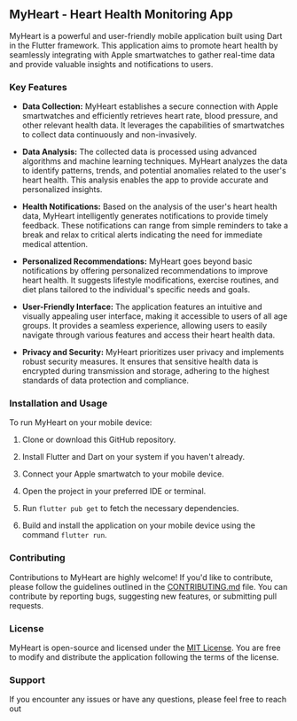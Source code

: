## MyHeart - Heart Health Monitoring App



MyHeart is a powerful and user-friendly mobile application built using Dart in the Flutter framework. This application aims to promote heart health by seamlessly integrating with Apple smartwatches to gather real-time data and provide valuable insights and notifications to users.

### Key Features

- **Data Collection:** MyHeart establishes a secure connection with Apple smartwatches and efficiently retrieves heart rate, blood pressure, and other relevant health data. It leverages the capabilities of smartwatches to collect data continuously and non-invasively.

- **Data Analysis:** The collected data is processed using advanced algorithms and machine learning techniques. MyHeart analyzes the data to identify patterns, trends, and potential anomalies related to the user's heart health. This analysis enables the app to provide accurate and personalized insights.

- **Health Notifications:** Based on the analysis of the user's heart health data, MyHeart intelligently generates notifications to provide timely feedback. These notifications can range from simple reminders to take a break and relax to critical alerts indicating the need for immediate medical attention.

- **Personalized Recommendations:** MyHeart goes beyond basic notifications by offering personalized recommendations to improve heart health. It suggests lifestyle modifications, exercise routines, and diet plans tailored to the individual's specific needs and goals.

- **User-Friendly Interface:** The application features an intuitive and visually appealing user interface, making it accessible to users of all age groups. It provides a seamless experience, allowing users to easily navigate through various features and access their heart health data.

- **Privacy and Security:** MyHeart prioritizes user privacy and implements robust security measures. It ensures that sensitive health data is encrypted during transmission and storage, adhering to the highest standards of data protection and compliance.

### Installation and Usage

To run MyHeart on your mobile device:

1. Clone or download this GitHub repository.

2. Install Flutter and Dart on your system if you haven't already.

3. Connect your Apple smartwatch to your mobile device.

4. Open the project in your preferred IDE or terminal.

5. Run `flutter pub get` to fetch the necessary dependencies.

6. Build and install the application on your mobile device using the command `flutter run`.

### Contributing

Contributions to MyHeart are highly welcome! If you'd like to contribute, please follow the guidelines outlined in the [CONTRIBUTING.md](CONTRIBUTING.md) file. You can contribute by reporting bugs, suggesting new features, or submitting pull requests.

### License

MyHeart is open-source and licensed under the [MIT License](LICENSE). You are free to modify and distribute the application following the terms of the license.

### Support

If you encounter any issues or have any questions, please feel free to reach out

